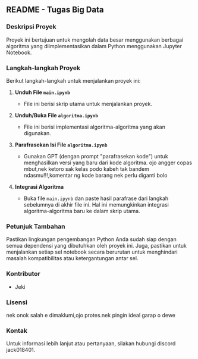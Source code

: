 
## README - Tugas Big Data

### Deskripsi Proyek
Proyek ini bertujuan untuk mengolah data besar menggunakan berbagai algoritma yang diimplementasikan dalam Python menggunakan Jupyter Notebook.

### Langkah-langkah Proyek
Berikut langkah-langkah untuk menjalankan proyek ini:

1. **Unduh File `main.ipynb`**
   - File ini berisi skrip utama untuk menjalankan proyek.

2. **Unduh/Buka File `algoritma.ipynb`**
   - File ini berisi implementasi algoritma-algoritma yang akan digunakan.

3. **Parafrasekan Isi File `algoritma.ipynb`**
   - Gunakan GPT (dengan prompt "parafrasekan kode") untuk menghasilkan versi yang baru dari kode algoritma. ojo angger copas mbut,nek ketoro sak kelas podo kabeh tak bandem ndasmu!!!,komentar ng kode barang nek perlu diganti bolo

4. **Integrasi Algoritma**
   - Buka file `main.ipynb` dan paste hasil parafrase dari langkah sebelumnya di akhir file ini. Hal ini memungkinkan integrasi algoritma-algoritma baru ke dalam skrip utama.

### Petunjuk Tambahan
Pastikan lingkungan pengembangan Python Anda sudah siap dengan semua dependensi yang dibutuhkan oleh proyek ini. Juga, pastikan untuk menjalankan setiap sel notebook secara berurutan untuk menghindari masalah kompatibilitas atau ketergantungan antar sel.

### Kontributor
- Jeki

### Lisensi
nek onok salah e dimaklumi,ojo protes.nek pingin ideal garap o dewe

### Kontak
Untuk informasi lebih lanjut atau pertanyaan, silakan hubungi discord jack018401.
